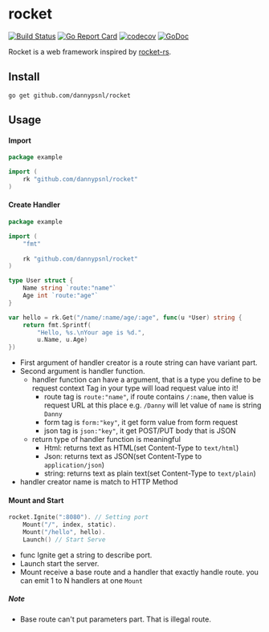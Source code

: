 # rocket

[![Build Status](https://travis-ci.org/dannypsnl/rocket.svg)](https://travis-ci.org/dannypsnl/rocket)
[![Go Report Card](https://goreportcard.com/badge/github.com/dannypsnl/rocket)](https://goreportcard.com/report/github.com/dannypsnl/rocket)
[![codecov](https://codecov.io/gh/dannypsnl/rocket/branch/master/graph/badge.svg)](https://codecov.io/gh/dannypsnl/rocket)<Paste>
[![GoDoc](https://godoc.org/github.com/dannypsnl/rocket?status.svg)](https://godoc.org/github.com/dannypsnl/rocket)

Rocket is a web framework inspired by [rocket-rs](https://github.com/SergioBenitez/Rocket).

## Install

`go get github.com/dannypsnl/rocket`

## Usage

#### Import

```go
package example

import (
    rk "github.com/dannypsnl/rocket"
)
```

#### Create Handler

```go
package example

import (
	"fmt"
	
	rk "github.com/dannypsnl/rocket"
)

type User struct {
	Name string `route:"name"`
	Age int `route:"age"`
}

var hello = rk.Get("/name/:name/age/:age", func(u *User) string {
    return fmt.Sprintf(
    	"Hello, %s.\nYour age is %d.",
    	u.Name, u.Age)
})
```

- First argument of handler creator is a route string can have variant part. 
- Second argument is handler function.
	- handler function can have a argument, that is a type you define to be request context
		Tag in your type will load request value into it!
		- route tag is `route:"name"`, if route contains `/:name`, then value is request URL at this place
			e.g. `/Danny` will let value of `name` is string `Danny`
		- form tag is `form:"key"`, it get form value from form request
		- json tag is `json:"key"`, it get POST/PUT body that is JSON
	- return type of handler function is meaningful
		- Html: returns text as HTML(set Content-Type to `text/html`)
		- Json: returns text as JSON(set Content-Type to `application/json`)
		- string: returns text as plain text(set Content-Type to `text/plain`)
- handler creator name is match to HTTP Method

#### Mount and Start

```go
rocket.Ignite(":8080"). // Setting port
    Mount("/", index, static).
    Mount("/hello", hello).
    Launch() // Start Serve
```

- func Ignite get a string to describe port.
- Launch start the server.
- Mount receive a base route and a handler that exactly handle route.
	you can emit 1 to N handlers at one `Mount`

##### Note

- Base route can't put parameters part. That is illegal route.

